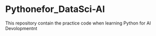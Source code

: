 # Pythonefor_DataSci-AI
This repository contain the practice code when learning Python for AI Devolopmentnt
